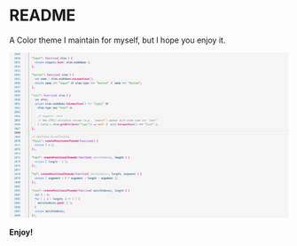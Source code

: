 # README

A Color theme I maintain for myself, but I hope you enjoy it.

![Color sample](https://github.com/mwfontes/vscode-theme/blob/master/code-color-sample.jpg)

**Enjoy!**
